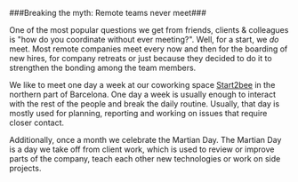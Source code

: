 ###Breaking the myth: Remote teams never meet###

One of the most popular questions we get from friends, clients & colleagues is "how do you coordinate without ever meeting?". Well, for a start, we <i>do</i> meet. Most remote companies meet every now and then for the boarding of new hires, for company retreats or just because they decided to do it to strengthen the bonding among the team members.

We like to meet one day a week at our coworking space <a href="http://www.start2bee.com" title="Start2Bee" target="_blank">Start2bee</a> in the northern part of Barcelona. One day a week is usually enough to interact with the rest of the people and break the daily routine. Usually, that day is mostly used for planning, reporting and working on issues that require closer contact.

Additionally, once a month we celebrate the Martian Day. The Martian Day is a day we take off from client work, which is used to review or improve parts of the company, teach each other new technologies or work on side projects.